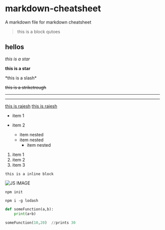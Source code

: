 # markdown-cheatsheet
A markdown file for markdown cheatsheet



> this is a block qutoes

## hellos

_this is a star_

**this is a star**

\*this is a slash\*

~~this is a striketrough~~

---

---

[this is rajesh](https://www.github.com/rajeshjaga)
[this is rajesh](https://www.github.com/rajeshjaga "this is mygit hub repo")

<!-- ul -->

- item 1
- item 2

  - item nested
  - item nested
    - item nested

  <!-- ol -->

1. item 1
1. item 2
1. item 3

<!-- inline -->

`this is a inline block`

<!-- image -->

![JS IMAGE](https://upload.wikimedia.org/wikipedia/commons/thumb/9/99/Unofficial_JavaScript_logo_2.svg/512px-Unofficial_JavaScript_logo_2.svg.png)

<!-- github repo -->

```
npm init
```

```
npm i -g lodash
```

```python
def someFunction(a,b):
    print(a+b)

someFunction(10,20)  //prints 30

```
